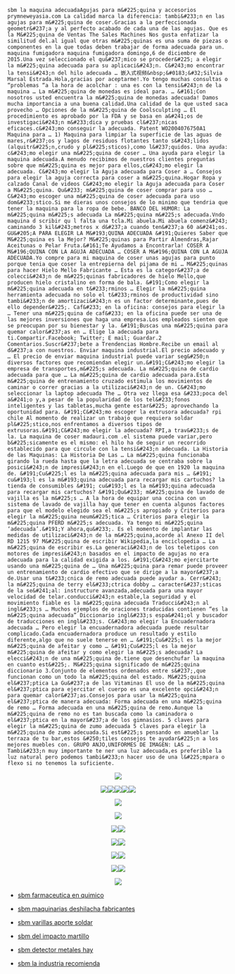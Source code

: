 
```
sbm la maquina adecuadaAgujas para m&#225;quina y accesorios prymneweyasia.com La calidad marca la diferencia: tambi&#233;n en las agujas para m&#225;quina de coser.Gracias a la perfeccionada geometr&#237;a y al perfecto acabado de cada una de las agujas. Que es la M&#225;quina de Ventas The Sales Machines Nos gusta enfatizar la similitud del.al igual que otras m&#225;quinas es una suma de piezas o componentes en la que todas deben trabajar de forma adecuada para un. maquina fumigadora maquina fumigadora domingo,6 de diciembre de 2015.Una vez seleccionado el qu&#237;mico se proceder&#225; a elegir la m&#225;quina adecuada para su aplicaci&#243;n. C&#243;mo encontrar la tensi&#243;n del hilo adecuada … 嵌入式视频&nbsp;&#0183;&#32;Silvia Marsal Estrada.Hola,gracias por aceptarme!.Yo tengo muchas consultas o “problemas “a la hora de acolchar : una es con la tensi&#243;n de la maquina … La m&#225;quina de monedas es ideal para. … &#161;Con nosotros usted encuentra la m&#225;quina de monedas adecuada! Damos mucha importancia a una buena calidad.Una calidad de la que usted saca provecho … Opciones de la m&#225;quina de Coolsculpting … El procedimiento es aprobado por la FDA y se basa en a&#241;os de investigaci&#243;n m&#233;dica y pruebas cl&#237;nicas eficaces.c&#243;mo conseguir la adecuada. Patent WO2004076750A1 Maquina para … 1) Maquina para limpiar la superficie de las aguas de mares,r&#237;os y lagos de residuos flotantes tanto s&#243;lidos (alquitr&#225;n,crudo y pl&#225;sticos),como l&#237;quidos. Una ayuda: c&#243;mo elegir una m&#225;quina de coser … Una ayuda para elegir la maquina adecuada.A menudo recibimos de nuestros clientes preguntas sobre que m&#225;quina es mejor para ellos,c&#243;mo elegir la adecuada. C&#243;mo elegir la Aguja adecuada para Coser a … Consejos para elegir la aguja correcta para coser a m&#225;quina.Hogar Ropa y calzado Canal de videos C&#243;mo elegir la Aguja adecuada para Coser a M&#225;quina. Qu&#233; m&#225;quina de coser comprar para uso … C&#243;mo escoger una m&#225;quina de coser adecuada para uso dom&#233;stico.Si me dieras unos consejos de lo minimo que tendria que tener la maquina para la ropa de bebe. BANCO DEL HUMOR: La m&#225;quina m&#225;s adecuada La m&#225;quina m&#225;s adecuada.Vndo maquina d scribir qu l falta una tcla.Mi abuela.Mi abuela comenz&#243; caminando 3 kil&#243;metros x d&#237;a cuando ten&#237;a 60 a&#241;os. GU&#205;A PARA ELEGIR LA M&#193;QUINA ADECUADA &#191;Quieres Saber que M&#225;quina es la Mejor? M&#225;quinas para Partir Almendras,Rajar Aceitunas o Pelar Fruta.&#161;Te Ayudamos a Encontrarla! COSER A M&#196;QUINA CON LA AGUJA ADECUADA … COSER A M&#196;QUINA CON LA AGUJA ADECUADA.Yo compre para mi maquina de coser unas agujas para punto porque tenia que coser la entrepierna del pijama de mi … M&#225;quinas para hacer Hielo Mello Fabricante … Esta es la categor&#237;a de colecci&#243;n de m&#225;quinas fabricadores de hielo Mello,que producen hielo cristalino en forma de bala. &#191;Como elegir la m&#225;quina adecuada en t&#233;rminos … Elegir la m&#225;quina herramienta adecuada no solo el t&#233;rminos de productividad sino tambi&#233;n de amortizaci&#243;n es un factor determinante,pues de ello depender&#225;. Caf&#233; en la oficina: consejos para elegir la … Tener una m&#225;quina de caf&#233; en la oficina puede ser una de las mejores inversiones que haga una empresa.Los empleados sienten que se preocupan por su bienestar y la. &#191;Buscas una m&#225;quina para quemar calor&#237;as en … Elige la adecuada para ti.Compartir.Facebook; Twitter; E mail; Guardar.2 Comentarios.Suscr&#237;bete a Trendencias Hombre.Recibe un email al d&#237;a con nuestros. Enviar maquina industrial.El precio adecuado y … El precio de enviar maquina industrial puede variar seg&#250;n diversos factores que recomiendan elegir un.&#191;C&#243;mo elegir la empresa de transportes,m&#225;s adecuada. La m&#225;quina de cardio adecuada para que … La m&#225;quina de cardio adecuada para.Esta m&#225;quina de entrenamiento cruzado estimula los movimientos de caminar o correr gracias a la utilizaci&#243;n de un. C&#243;mo seleccionar la laptop adecuada The … Otra vez llega esa &#233;poca del a&#241;o y,a pesar de la popularidad de los tel&#233;fonos inteligentes y las tabletas,mucha gente estar&#225; aprovechando la oportunidad para. &#191;C&#243;mo escoger la extrusora adecuada? rpi chile Al momento de realizar un trabajo que requiera soldar pl&#225;stico,nos enfrentamos a diversos tipos de extrusoras.&#191;C&#243;mo elegir la adecuada? RPI,a trav&#233;s de la. La maquina de coser madauri.com .el sistema puede variar,pero b&#225;sicamente es el mismo: el hilo ha de seguir un recorrido establecido para que circule con la tensi&#243;n adecuada. La Historia de las Maquinas: La Historia De Las … La m&#225;quina funcionaba girando la rueda hasta que la letra adecuada se centraba sobre la posici&#243;n de impresi&#243;n en el.Luego de que en 1920 la maquina de. &#191;Cu&#225;l es la m&#225;quina adecuada para mis … &#191; cu&#193;l es la m&#193;quina adecuada para recargar mis cartuchos? la tienda de consumibles &#191; cu&#193;l es la m&#193;quina adecuada para recargar mis cartuchos? &#191;Qu&#233; m&#225;quina de lavado de vajilla es la m&#225;s … A la hora de equipar una cocina con un sistema de lavado de vajilla hay que tener en cuenta algunos factores para que el modelo elegido sea el m&#225;s apropiado y Criterios para elegir la m&#225;quina neum&#225;tica … Criterios para elegir la m&#225;quina PFERD m&#225;s adecuada. Ya tengo mi m&#225;quina ‘adecuada’.&#191;Y ahora,qu&#233;. Es el momento de implantar las medidas de utilizaci&#243;n de la m&#225;quina,acorde al Anexo II del RD 1215 97 M&#225;quina de escribir Wikipedia,la enciclopedia … La m&#225;quina de escribir es.La generaci&#243;n de los teletipos con motores de impresi&#243;n basados en el impacto de agujas no era adecuada para la calidad exigida a los. &#191;C&#243;mo ejercitarte usando una m&#225;quina de … Una m&#225;quina para remar puede proveer un entrenamiento de cardio efectivo que se dirige a la mayor&#237;a de.Usar una t&#233;cnica de remo adecuada puede ayudar a. Cerr&#243; la m&#225;quina de terry el&#233;ctrica dobby … caracter&#237;sticas de la se&#241;al: instructure avanzada,adecuada para una mayor velocidad de telar.conducci&#243;n estable,la seguridad y el movimiento fiable es la m&#225;quina adecuada Traducci&#243;n al ingl&#233;s … Muchos ejemplos de oraciones traducidas contienen “es la m&#225;quina adecuada” Diccionario ingl&#233;s espa&#241;ol y buscador de traducciones en ingl&#233;s. C&#243;mo elegir la Encuadernadora adecuada … Pero elegir la encuadernadora adecuada puede resultar complicado.Cada encuadernadora produce un resultado y estilo diferente,algo que no suele tenerse en … &#191;Cu&#225;l es la mejor m&#225;quina de afeitar y como … &#191;Cu&#225;l es la mejor m&#225;quina de afeitar y como elegir la m&#225;s adecuada? La elecci&#243;n de una m&#225;quina de.tiene que desenchufar la maquina en cuanto est&#225;. M&#225;quina significado de m&#225;quina diccionario 3.Conjunto de elementos ordenados entre s&#237;,que funcionan como un todo la m&#225;quina del estado. M&#225;quina el&#237;ptica La Gu&#237;a de las Vitaminas El uso de la m&#225;quina el&#237;ptica para ejercitar el cuerpo es una excelente opci&#243;n para quemar calor&#237;as.Consejos para usar la m&#225;quina el&#237;ptica de manera adecuada: Forma adecuada en una m&#225;quina de remo … Forma adecuada en una m&#225;quina de remo.Aunque la m&#225;quina de remo no es tan buscada como la caminadora o el&#237;ptica en la mayor&#237;a de los gimnasios. 5 claves para elegir la m&#225;quina de zumo adecuada 5 claves para elegir la m&#225;quina de zumo adecuada.Si est&#225;s pensando en amueblar la terraza de tu bar,estos &#250;tiles consejos te ayudar&#225;n a los mejores muebles con. GRUPO ANJO,UNIFORMES DE IMAGEN: LAS … Tambi&#233;n muy importante te ner una luz adecuada,es preferible la luz natural pero podemos tambi&#233;n hacer uso de una l&#225;mpara o flexo si no tenemos la suficiente. 
```

<div align="center">

<a href="https://es-crusher.shibang-china.com/github&k=sbm+la+maquina+adecuada"><img src="https://static.shibang-china.com/es/crusher/logo.jpg"></a>

<a href="https://es-crusher.shibang-china.com/github&k=sbm+la+maquina+adecuada"><img src="https://static.shibang-china.com/es/crusher/index.jpg"></a><a href="https://es-crusher.shibang-china.com/material.htmlgithub&k=sbm+la+maquina+adecuada"><img src="https://static.shibang-china.com/es/crusher/material.jpg"></a><a href="https://es-crusher.shibang-china.com/application.htmlgithub&k=sbm+la+maquina+adecuada"><img src="https://static.shibang-china.com/es/crusher/application.jpg"></a><a href="https://es-crusher.shibang-china.com/aboutus.htmlgithub&k=sbm+la+maquina+adecuada"><img src="https://static.shibang-china.com/es/crusher/aboutus.jpg"></a><a href="https://es-crusher.shibang-china.com/contact.htmlgithub&k=sbm+la+maquina+adecuada"><img src="https://static.shibang-china.com/es/crusher/contact.jpg"></a>

<a href="https://es-crusher.shibang-china.com/github&k=sbm+la+maquina+adecuada"><img src="https://static.shibang-china.com/es/crusher/banner.jpg"></a>

<a href="https://swt.shibang-china.com/github&k=sbm+la+maquina+adecuada"><img src="https://static.shibang-china.com/es/crusher/text.jpg"></a>

<a href="https://swt.shibang-china.com/github&k=sbm+la+maquina+adecuada"><img src="https://static.shibang-china.com/es/crusher/chat.jpg"></a><a href="https://es-crusher.shibang-china.com/contact.htmlgithub&k=sbm+la+maquina+adecuada"><img src="https://static.shibang-china.com/es/crusher/message.jpg"></a>

<a href="https://es-crusher.shibang-china.com/products/pe.htmlgithub&k=sbm+la+maquina+adecuada"><img src="https://static.shibang-china.com/es/crusher/pe.jpg"></a><a href="https://es-crusher.shibang-china.com/products/pf.htmlgithub&k=sbm+la+maquina+adecuada"><img src="https://static.shibang-china.com/es/crusher/pf.jpg"></a>

<a href="https://es-crusher.shibang-china.com/products/hpt.htmlgithub&k=sbm+la+maquina+adecuada"><img src="https://static.shibang-china.com/es/crusher/hpt.jpg"></a><a href="https://es-crusher.shibang-china.com/products/vsi.htmlgithub&k=sbm+la+maquina+adecuada"><img src="https://static.shibang-china.com/es/crusher/vsi.jpg"></a>

<a href="https://es-crusher.shibang-china.com/products/klv.htmlgithub&k=sbm+la+maquina+adecuada"><img src="https://static.shibang-china.com/es/crusher/klv.jpg"></a><a href="https://es-crusher.shibang-china.com/products/portable.htmlgithub&k=sbm+la+maquina+adecuada"><img src="https://static.shibang-china.com/es/crusher/portable.jpg"></a>

<a href="https://swt.shibang-china.com/github&k=sbm+la+maquina+adecuada"><img src="https://static.shibang-china.com/es/crusher/case.jpg"></a>

</div>


* [sbm farmaceutica en quimico](sbm%20farmaceutica%20en%20quimico.md)

* [sbm maquinarias deshilacha fabricantes](sbm%20maquinarias%20deshilacha%20fabricantes.md)

* [sbm varillas aporte soldar](sbm%20varillas%20aporte%20soldar.md)

* [sbm del impacto martillo](sbm%20del%20impacto%20martillo.md)

* [sbm detector metales hay](sbm%20detector%20metales%20hay.md)

* [sbm la industria recomienda](sbm%20la%20industria%20recomienda.md)
